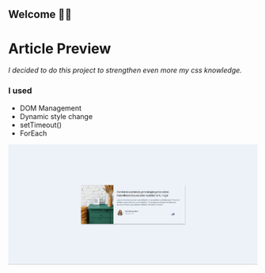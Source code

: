 ## Welcome 👋👋

# Article Preview

*I decided to do this project to strengthen even more my css knowledge.*  

### I used

*   DOM Management
*   Dynamic style change
*   setTimeout()
*   ForEach

![Demo](./Demo.jpg)
